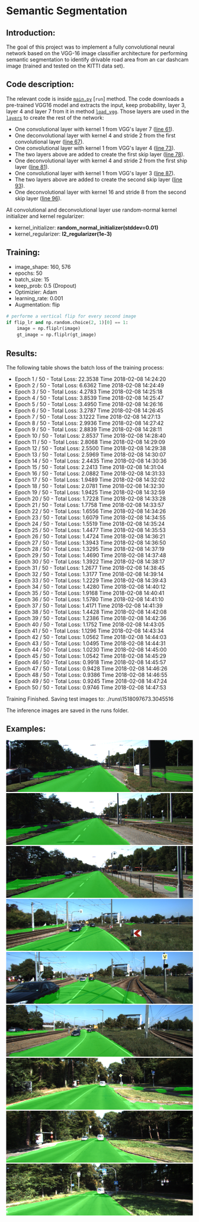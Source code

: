 # Semantic Segmentation
## Introduction:
The goal of this project was to implement a fully convolutional neural network based on the VGG-16 image classifier architecture for performing semantic segmentation to identify drivable road area from an car dashcam image (trained and tested on the KITTI data set).

## Code description:
The relevant code is inside [`main.py`](./main.py) [`run`] method. The code downloads a pre-trained VGG16 model and extracts the input, keep probability, layer 3, layer 4 and layer 7 from it in method [`load_vgg`](./main.py#L22). Those layers are used in the [`layers`](./main.py#L50) to create the rest of the network:

- One convolutional layer with kernel 1 from VGG's layer 7 ([line 61](./main.py#L61)).
- One deconvolutional layer with kernel 4 and stride 2 from the first convolutional layer ([line 67](./main.py#L67)).
- One convolutional layer with kernel 1 from VGG's layer 4 ([line 73](./main.py#L73)).
- The two layers above are added to create the first skip layer ([line 78](./main.py#L78)).
- One deconvolutional layer with kernel 4 and stride 2 from the first ship layer ([line 81](./main.py#L81)).
- One convolutional layer with kernel 1 from VGG's layer 3 ([line 87](./main.py#L87)).
- The two layers above are added to create the second skip layer ([line 93](./main.py#L93)).
- One deconvolutional layer with kernel 16 and stride 8 from the second skip layer ([line 96](./main.py#L96)).

All convolutional and deconvolutional layer use random-normal kernel initializer and kernel regularizer:
- kernel_initializer: **random_normal_initializer(stddev=0.01)**
- kernel_regularizer: **l2_regularizer(1e-3)**

## Training:
- image_shape: 160, 576 
- epochs: 50
- batch_size: 15
- keep_prob: 0.5 (Dropout)
- Optimizier: Adam
- learning_rate: 0.001
- Augmentation: flip

```python
# performe a vertical flip for every second image 
if flip_lr and np.random.choice(2, 1)[0] == 1:
    image = np.fliplr(image)
    gt_image = np.fliplr(gt_image)
```

## Results:
The following table shows the batch loss of the training process: 
- Epoch 1  / 50 - Total Loss: 22.3538  Time 2018-02-08 14:24:20
- Epoch 2  / 50 - Total Loss: 6.6362  Time 2018-02-08 14:24:49
- Epoch 3  / 50 - Total Loss: 4.2783  Time 2018-02-08 14:25:18
- Epoch 4  / 50 - Total Loss: 3.8539  Time 2018-02-08 14:25:47
- Epoch 5  / 50 - Total Loss: 3.4950  Time 2018-02-08 14:26:16
- Epoch 6  / 50 - Total Loss: 3.2787  Time 2018-02-08 14:26:45
- Epoch 7  / 50 - Total Loss: 3.1222  Time 2018-02-08 14:27:13
- Epoch 8  / 50 - Total Loss: 2.9936  Time 2018-02-08 14:27:42
- Epoch 9  / 50 - Total Loss: 2.8839  Time 2018-02-08 14:28:11
- Epoch 10  / 50 - Total Loss: 2.8537  Time 2018-02-08 14:28:40
- Epoch 11  / 50 - Total Loss: 2.8068  Time 2018-02-08 14:29:09
- Epoch 12  / 50 - Total Loss: 2.5500  Time 2018-02-08 14:29:38
- Epoch 13  / 50 - Total Loss: 2.5969  Time 2018-02-08 14:30:07
- Epoch 14  / 50 - Total Loss: 2.4435  Time 2018-02-08 14:30:36
- Epoch 15  / 50 - Total Loss: 2.2413  Time 2018-02-08 14:31:04
- Epoch 16  / 50 - Total Loss: 2.0882  Time 2018-02-08 14:31:33
- Epoch 17  / 50 - Total Loss: 1.9489  Time 2018-02-08 14:32:02
- Epoch 18  / 50 - Total Loss: 2.0781  Time 2018-02-08 14:32:30
- Epoch 19  / 50 - Total Loss: 1.9425  Time 2018-02-08 14:32:59
- Epoch 20  / 50 - Total Loss: 1.7228  Time 2018-02-08 14:33:28
- Epoch 21  / 50 - Total Loss: 1.7758  Time 2018-02-08 14:33:57
- Epoch 22  / 50 - Total Loss: 1.6556  Time 2018-02-08 14:34:26
- Epoch 23  / 50 - Total Loss: 1.6079  Time 2018-02-08 14:34:55
- Epoch 24  / 50 - Total Loss: 1.5519  Time 2018-02-08 14:35:24
- Epoch 25  / 50 - Total Loss: 1.4477  Time 2018-02-08 14:35:53
- Epoch 26  / 50 - Total Loss: 1.4724  Time 2018-02-08 14:36:21
- Epoch 27  / 50 - Total Loss: 1.3943  Time 2018-02-08 14:36:50
- Epoch 28  / 50 - Total Loss: 1.3295  Time 2018-02-08 14:37:19
- Epoch 29  / 50 - Total Loss: 1.4690  Time 2018-02-08 14:37:48
- Epoch 30  / 50 - Total Loss: 1.3922  Time 2018-02-08 14:38:17
- Epoch 31  / 50 - Total Loss: 1.2677  Time 2018-02-08 14:38:45
- Epoch 32  / 50 - Total Loss: 1.3177  Time 2018-02-08 14:39:14
- Epoch 33  / 50 - Total Loss: 1.2229  Time 2018-02-08 14:39:43
- Epoch 34  / 50 - Total Loss: 1.4280  Time 2018-02-08 14:40:12
- Epoch 35  / 50 - Total Loss: 1.9168  Time 2018-02-08 14:40:41
- Epoch 36  / 50 - Total Loss: 1.5780  Time 2018-02-08 14:41:10
- Epoch 37  / 50 - Total Loss: 1.4171  Time 2018-02-08 14:41:39
- Epoch 38  / 50 - Total Loss: 1.4428  Time 2018-02-08 14:42:08
- Epoch 39  / 50 - Total Loss: 1.2386  Time 2018-02-08 14:42:36
- Epoch 40  / 50 - Total Loss: 1.1752  Time 2018-02-08 14:43:05
- Epoch 41  / 50 - Total Loss: 1.1296  Time 2018-02-08 14:43:34
- Epoch 42  / 50 - Total Loss: 1.0562  Time 2018-02-08 14:44:03
- Epoch 43  / 50 - Total Loss: 1.0495  Time 2018-02-08 14:44:31
- Epoch 44  / 50 - Total Loss: 1.0230  Time 2018-02-08 14:45:00
- Epoch 45  / 50 - Total Loss: 1.0542  Time 2018-02-08 14:45:29
- Epoch 46  / 50 - Total Loss: 0.9918  Time 2018-02-08 14:45:57
- Epoch 47  / 50 - Total Loss: 0.9428  Time 2018-02-08 14:46:26
- Epoch 48  / 50 - Total Loss: 0.9386  Time 2018-02-08 14:46:55
- Epoch 49  / 50 - Total Loss: 0.9245  Time 2018-02-08 14:47:24
- Epoch 50  / 50 - Total Loss: 0.9746  Time 2018-02-08 14:47:53

Training Finished. Saving test images to: ./runs\1518097673.3045516

The inference images are saved in the runs folder.

## Examples:

![um_000000](images/um_000000.png)
![um_000001](images/um_000001.png)
![um_000002](images/um_000002.png)
![um_000003](images/um_000003.png)
![um_000004](images/um_000004.png)
![um_000005](images/um_000005.png)
![um_000006](images/um_000006.png)
![um_000007](images/um_000007.png)
![um_000008](images/um_000008.png)